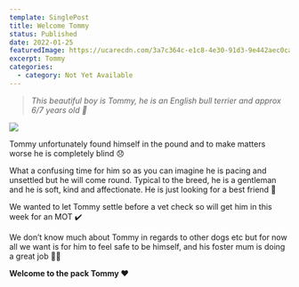 ```yaml
---
template: SinglePost
title: Welcome Tommy
status: Published
date: 2022-01-25
featuredImage: https://ucarecdn.com/3a7c364c-e1c8-4e30-91d3-9e442aec0cae/-/crop/526x470/0,41/-/preview/
excerpt: Tommy
categories:
  - category: Not Yet Available
---
```

> *This beautiful boy is Tommy, he is an English bull terrier and approx 6/7 years old 🥰*

![](https://ucarecdn.com/80ff9090-070f-423e-bd32-01ed30fec9ef/)


Tommy unfortunately found himself in the pound and to make matters worse he is completely blind 😞


What a confusing time for him so as you can imagine he is pacing and unsettled but he will come round. Typical to the breed, he is a gentleman and he is soft, kind and affectionate. He is just looking for a best friend 🤗 


We wanted to let Tommy settle before a vet check so will get him in this week for an MOT ✔️ 


We don’t know much about Tommy in regards to other dogs etc but for now all we want is for him to feel safe to be himself, and his foster mum is doing a great job 👏🏻 


**Welcome to the pack Tommy ❤️**